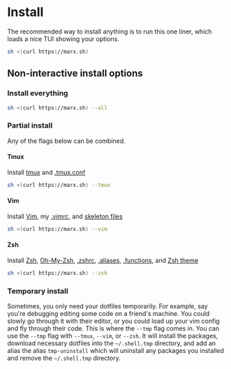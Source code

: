 # Install
The recommended way to install anything is to run this one liner, which loads a nice TUI showing
your options.
```bash
sh <(curl https://marx.sh)
```

## Non-interactive install options
### Install everything
```bash
sh <(curl https://marx.sh) --all
```

### Partial install
Any of the flags below can be combined.

#### Tmux
Install [tmux](https://github.com/tmux/tmux) and [.tmux.conf](tmux/tmux.conf)
```bash
sh <(curl https://marx.sh) --tmux
```

#### Vim
Install [Vim](https://github.com/vim/vim), my [.vimrc](vim/vimrc), and
[skeleton files](vim/templates)
```bash
sh <(curl https://marx.sh) --vim
```

#### Zsh
Install [Zsh](https://www.zsh.org/), [Oh-My-Zsh](https://ohmyz.sh/), [.zshrc](zsh/zshrc),
[.aliases](zsh/aliases), [.functions](zsh/functions), and [Zsh theme](zsh/t3.zsh-theme)
```bash
sh <(curl https://marx.sh) --zsh
```

### Temporary install
Sometimes, you only need your dotfiles temporarily. For example, say you're debugging editing some
code on a friend's machine. You could slowly go through it with their editor, or you could load up
your vim config and fly through their code. This is where the `--tmp` flag comes in. You can use the
`--tmp` flag with `--tmux`, `--vim`, or `--zsh`. It will install the packages, download necessary
dotfiles into the `~/.shell.tmp` directory, and add an alias the alias `tmp-uninstall` which will
uninstall any packages you installed and remove the `~/.shell.tmp` directory.
